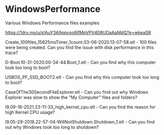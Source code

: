 # WindowsPerformance

Various Windows Performance files examples

https://1drv.ms/u/s!AuY3A9qpvso6lfMpVPV408UDaAaMdQ?e=wkeaSR

Create_100files_15625msTimer_1count.03-06-2020.13-07-58.etl - 100 files were being created. Can you find the issue with disk performance in this trace?

D-Boot.10-31-2020.00-34-44.Boot_1.etl - Can you find why this computer took too long to boot?

USBOS_PF_SSD_BOOT2.etl - Can you find why this computer took too long to boot?

CaseOfThe30SecondFileExplorer.etl - Can you find out why Windows Explorer was slow to show the "My Computer" files and folders?

I9.09-16-2021.23-11-33_high_kernel_cpu.etl - Can you find the reason for high Kernel CPU usage?

I9.05-29-2018.22-57-04-WillNotShutdown.Shutdown_1.etl - Can you find out why Windows took too long to shutdown?
